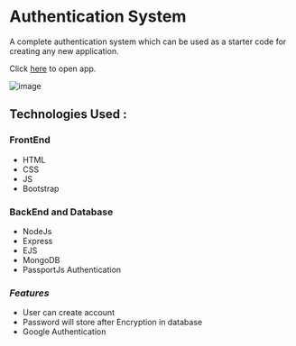 
# Authentication System
A complete authentication system which can be used as a starter code for creating any new
application.


Click [here](https://amancantgit.github.io/Nodejs-Authentication/) to open app.


![image](https://i.ibb.co/R6qks43/Screenshot-2023-01-19-150311.png)




## Technologies Used :

### FrontEnd
* HTML
* CSS
* JS
* Bootstrap 

### BackEnd and Database

* NodeJs
* Express
* EJS
* MongoDB
* PassportJs Authentication 



    
### ***Features***

- User can create account 
- Password will store after Encryption in database
- Google Authentication



